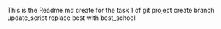 This is the Readme.md create for the task 1 of git project
create branch update_script replace best with best_school
